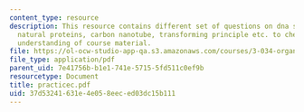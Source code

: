 ```yaml
---
content_type: resource
description: This resource contains different set of questions on dna sequencing,
  natural proteins, carbon nanotube, transforming principle etc. to check the students
  understanding of course material.
file: https://ol-ocw-studio-app-qa.s3.amazonaws.com/courses/3-034-organic-biomaterials-chemistry-fall-2005/37d53241631e4e058eeced03dc15b111_practicec.pdf
file_type: application/pdf
parent_uid: 7e41756b-b1e1-741e-5715-5fd511c0ef9b
resourcetype: Document
title: practicec.pdf
uid: 37d53241-631e-4e05-8eec-ed03dc15b111
---
```

